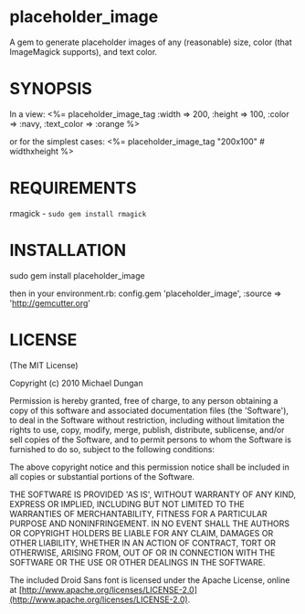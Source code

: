 placeholder_image
=================

A gem to generate placeholder images of any (reasonable) size, color (that ImageMagick supports), and text color.

SYNOPSIS
========

In a view:
  <%= placeholder_image_tag :width => 200, :height => 100, :color => :navy, :text_color => :orange %>

or for the simplest cases:
  <%= placeholder_image_tag "200x100" # widthxheight %>

REQUIREMENTS
============

rmagick - `sudo gem install rmagick`

INSTALLATION
============

  sudo gem install placeholder_image

then in your environment.rb:
  config.gem 'placeholder_image', :source => 'http://gemcutter.org'

LICENSE
=======

(The MIT License)

Copyright (c) 2010 Michael Dungan

Permission is hereby granted, free of charge, to any person obtaining
a copy of this software and associated documentation files (the
'Software'), to deal in the Software without restriction, including
without limitation the rights to use, copy, modify, merge, publish,
distribute, sublicense, and/or sell copies of the Software, and to
permit persons to whom the Software is furnished to do so, subject to
the following conditions:

The above copyright notice and this permission notice shall be
included in all copies or substantial portions of the Software.

THE SOFTWARE IS PROVIDED 'AS IS', WITHOUT WARRANTY OF ANY KIND,
EXPRESS OR IMPLIED, INCLUDING BUT NOT LIMITED TO THE WARRANTIES OF
MERCHANTABILITY, FITNESS FOR A PARTICULAR PURPOSE AND NONINFRINGEMENT.
IN NO EVENT SHALL THE AUTHORS OR COPYRIGHT HOLDERS BE LIABLE FOR ANY
CLAIM, DAMAGES OR OTHER LIABILITY, WHETHER IN AN ACTION OF CONTRACT,
TORT OR OTHERWISE, ARISING FROM, OUT OF OR IN CONNECTION WITH THE
SOFTWARE OR THE USE OR OTHER DEALINGS IN THE SOFTWARE.

The included Droid Sans font is licensed under the Apache License, online at [http://www.apache.org/licenses/LICENSE-2.0](http://www.apache.org/licenses/LICENSE-2.0).
